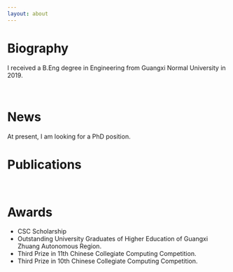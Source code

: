 ```yaml
---
layout: about 
---
```


# Biography
I received a B.Eng degree in Engineering from Guangxi Normal University in 2019. 

<br/>

# News
 At present, I am looking for a PhD position.
<br/>

# Publications

<br/>

# Awards

 * CSC Scholarship
 * Outstanding University Graduates of Higher Education of Guangxi Zhuang Autonomous Region.
 * Third Prize in 11th Chinese Collegiate Computing Competition.
 * Third Prize in 10th Chinese Collegiate Computing Competition.

